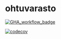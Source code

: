 # ohtuvarasto

[![GHA_workflow_badge](https://github.com/sampsaol/ohtuvarasto/workflows/CI/badge.svg)](https://github.com/sampsaol/ohtuvarasto/actions)

[![codecov](https://codecov.io/github/sampsaol/ohtuvarasto/graph/badge.svg?token=KGOW38AQWE)](https://codecov.io/github/sampsaol/ohtuvarasto)
